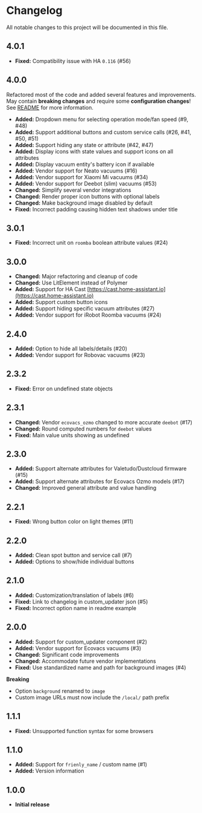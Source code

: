 # Changelog
All notable changes to this project will be documented in this file.

## 4.0.1

- **Fixed:** Compatibility issue with HA `0.116` (#56)

## 4.0.0

Refactored most of the code and added several features and improvements.
May contain **breaking changes** and require some **configuration changes**!
See [README](https://github.com/benct/lovelace-xiaomi-vacuum-card) for more information.

- **Added:** Dropdown menu for selecting operation mode/fan speed (#9, #48)
- **Added:** Support additional buttons and custom service calls (#26, #41, #50, #51)
- **Added:** Support hiding any state or attribute (#42, #47)
- **Added:** Display icons with state values and support icons on all attributes
- **Added:** Display vacuum entity's battery icon if available
- **Added:** Vendor support for Neato vacuums (#16)
- **Added:** Vendor support for Xiaomi Mi vacuums (#34)
- **Added:** Vendor support for Deebot (slim) vacuums (#53)
- **Changed:** Simplify several vendor integrations
- **Changed:** Render proper icon buttons with optional labels
- **Changed:** Make background image disabled by default
- **Fixed:** Incorrect padding causing hidden text shadows under title

## 3.0.1

- **Fixed:** Incorrect unit on `roomba` boolean attribute values (#24)

## 3.0.0

- **Changed:** Major refactoring and cleanup of code
- **Changed:** Use LitElement instead of Polymer
- **Added:** Support for HA Cast [https://cast.home-assistant.io](https://cast.home-assistant.io)
- **Added:** Support custom button icons
- **Added:** Support hiding specific vacuum attributes (#27)
- **Added:** Vendor support for iRobot Roomba vacuums (#24)

## 2.4.0

- **Added:** Option to hide all labels/details (#20)
- **Added:** Vendor support for Robovac vacuums (#23)

## 2.3.2

- **Fixed:** Error on undefined state objects

## 2.3.1

- **Changed:** Vendor `ecovacs_ozmo` changed to more accurate `deebot` (#17)
- **Changed:** Round computed numbers for `deebot` values
- **Fixed:** Main value units showing as undefined

## 2.3.0

- **Added:** Support alternate attributes for Valetudo/Dustcloud firmware (#15)
- **Added:** Support alternate attributes for Ecovacs Ozmo models (#17)
- **Changed:** Improved general attribute and value handling

## 2.2.1

- **Fixed:** Wrong button color on light themes (#11)

## 2.2.0

- **Added:** Clean spot button and service call (#7)
- **Added:** Options to show/hide individual buttons

## 2.1.0

- **Added:** Customization/translation of labels (#6)
- **Fixed:** Link to changelog in custom_updater json (#5)
- **Fixed:** Incorrect option name in readme example

## 2.0.0

- **Added:** Support for custom_updater component (#2)
- **Added:** Vendor support for Ecovacs vacuums (#3)
- **Changed:** Significant code improvements
- **Changed:** Accommodate future vendor implementations
- **Fixed:** Use standardized name and path for background images (#4)

**Breaking**
- Option `background` renamed to `image`
- Custom image URLs must now include the `/local/` path prefix

## 1.1.1

- **Fixed:** Unsupported function syntax for some browsers

## 1.1.0

- **Added:** Support for `frienly_name` / custom name (#1)
- **Added:** Version information

## 1.0.0

- **Initial release**
